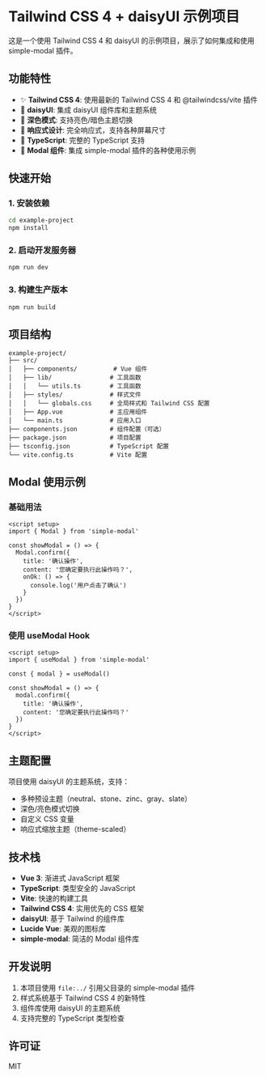 # Tailwind CSS 4 + daisyUI 示例项目

这是一个使用 Tailwind CSS 4 和 daisyUI 的示例项目，展示了如何集成和使用 simple-modal 插件。

## 功能特性

- ✨ **Tailwind CSS 4**: 使用最新的 Tailwind CSS 4 和 @tailwindcss/vite 插件
- 🎨 **daisyUI**: 集成 daisyUI 组件库和主题系统
- 🌙 **深色模式**: 支持亮色/暗色主题切换
- 📱 **响应式设计**: 完全响应式，支持各种屏幕尺寸
- 🚀 **TypeScript**: 完整的 TypeScript 支持
- 🎯 **Modal 组件**: 集成 simple-modal 插件的各种使用示例

## 快速开始

### 1. 安装依赖

```bash
cd example-project
npm install
```

### 2. 启动开发服务器

```bash
npm run dev
```

### 3. 构建生产版本

```bash
npm run build
```

## 项目结构

```
example-project/
├── src/
│   ├── components/          # Vue 组件
│   ├── lib/                # 工具函数
│   │   └── utils.ts        # 工具函数
│   ├── styles/             # 样式文件
│   │   └── globals.css     # 全局样式和 Tailwind CSS 配置
│   ├── App.vue             # 主应用组件
│   └── main.ts             # 应用入口
├── components.json         # 组件配置（可选）
├── package.json            # 项目配置
├── tsconfig.json           # TypeScript 配置
└── vite.config.ts          # Vite 配置
```

## Modal 使用示例

### 基础用法

```vue
<script setup>
import { Modal } from 'simple-modal'

const showModal = () => {
  Modal.confirm({
    title: '确认操作',
    content: '您确定要执行此操作吗？',
    onOk: () => {
      console.log('用户点击了确认')
    }
  })
}
</script>
```

### 使用 useModal Hook

```vue
<script setup>
import { useModal } from 'simple-modal'

const { modal } = useModal()

const showModal = () => {
  modal.confirm({
    title: '确认操作',
    content: '您确定要执行此操作吗？'
  })
}
</script>
```

## 主题配置

项目使用 daisyUI 的主题系统，支持：

- 多种预设主题（neutral、stone、zinc、gray、slate）
- 深色/亮色模式切换
- 自定义 CSS 变量
- 响应式缩放主题（theme-scaled）

## 技术栈

- **Vue 3**: 渐进式 JavaScript 框架
- **TypeScript**: 类型安全的 JavaScript
- **Vite**: 快速的构建工具
- **Tailwind CSS 4**: 实用优先的 CSS 框架
- **daisyUI**: 基于 Tailwind 的组件库
- **Lucide Vue**: 美观的图标库
- **simple-modal**: 简洁的 Modal 组件库

## 开发说明

1. 本项目使用 `file:../` 引用父目录的 simple-modal 插件
2. 样式系统基于 Tailwind CSS 4 的新特性
3. 组件库使用 daisyUI 的主题系统
4. 支持完整的 TypeScript 类型检查

## 许可证

MIT
